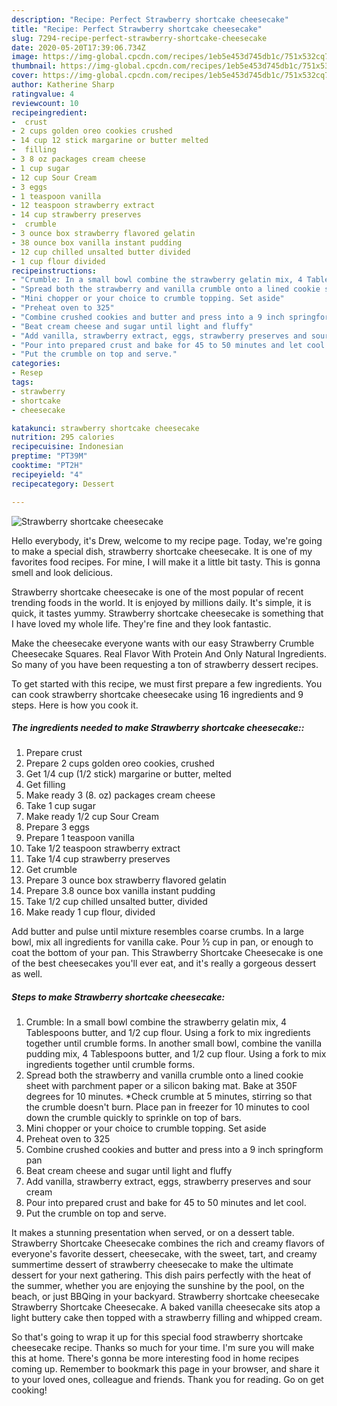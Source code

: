 ```yaml
---
description: "Recipe: Perfect Strawberry shortcake cheesecake"
title: "Recipe: Perfect Strawberry shortcake cheesecake"
slug: 7294-recipe-perfect-strawberry-shortcake-cheesecake
date: 2020-05-20T17:39:06.734Z
image: https://img-global.cpcdn.com/recipes/1eb5e453d745db1c/751x532cq70/strawberry-shortcake-cheesecake-recipe-main-photo.jpg
thumbnail: https://img-global.cpcdn.com/recipes/1eb5e453d745db1c/751x532cq70/strawberry-shortcake-cheesecake-recipe-main-photo.jpg
cover: https://img-global.cpcdn.com/recipes/1eb5e453d745db1c/751x532cq70/strawberry-shortcake-cheesecake-recipe-main-photo.jpg
author: Katherine Sharp
ratingvalue: 4
reviewcount: 10
recipeingredient:
-  crust
- 2 cups golden oreo cookies crushed
- 14 cup 12 stick margarine or butter melted
-  filling
- 3 8 oz packages cream cheese
- 1 cup sugar
- 12 cup Sour Cream
- 3 eggs
- 1 teaspoon vanilla
- 12 teaspoon strawberry extract
- 14 cup strawberry preserves
-  crumble
- 3 ounce box strawberry flavored gelatin
- 38 ounce box vanilla instant pudding
- 12 cup chilled unsalted butter divided
- 1 cup flour divided
recipeinstructions:
- "Crumble: In a small bowl combine the strawberry gelatin mix, 4 Tablespoons butter, and 1/2 cup flour. Using a fork to mix ingredients together until crumble forms. In another small bowl, combine the vanilla pudding mix, 4 Tablespoons butter, and 1/2 cup flour. Using a fork to mix ingredients together until crumble forms."
- "Spread both the strawberry and vanilla crumble onto a lined cookie sheet with parchment paper or a silicon baking mat. Bake at 350F degrees for 10 minutes. *Check crumble at 5 minutes, stirring so that the crumble doesn&#39;t burn. Place pan in freezer for 10 minutes to cool down the crumble quickly to sprinkle on top of bars."
- "Mini chopper or your choice to crumble topping. Set aside"
- "Preheat oven to 325"
- "Combine crushed cookies and butter and press into a 9 inch springform pan"
- "Beat cream cheese and sugar until light and fluffy"
- "Add vanilla, strawberry extract, eggs, strawberry preserves and sour cream"
- "Pour into prepared crust and bake for 45 to 50 minutes and let cool."
- "Put the crumble on top and serve."
categories:
- Resep
tags:
- strawberry
- shortcake
- cheesecake

katakunci: strawberry shortcake cheesecake
nutrition: 295 calories
recipecuisine: Indonesian
preptime: "PT39M"
cooktime: "PT2H"
recipeyield: "4"
recipecategory: Dessert

---
```



![Strawberry shortcake cheesecake](https://img-global.cpcdn.com/recipes/1eb5e453d745db1c/751x532cq70/strawberry-shortcake-cheesecake-recipe-main-photo.jpg)

Hello everybody, it's Drew, welcome to my recipe page. Today, we're going to make a special dish, strawberry shortcake cheesecake. It is one of my favorites food recipes. For mine, I will make it a little bit tasty. This is gonna smell and look delicious.

Strawberry shortcake cheesecake is one of the most popular of recent trending foods in the world. It is enjoyed by millions daily. It's simple, it is quick, it tastes yummy. Strawberry shortcake cheesecake is something that I have loved my whole life. They're fine and they look fantastic.

Make the cheesecake everyone wants with our easy Strawberry Crumble Cheesecake Squares. Real Flavor With Protein And Only Natural Ingredients. So many of you have been requesting a ton of strawberry dessert recipes.


To get started with this recipe, we must first prepare a few ingredients. You can cook strawberry shortcake cheesecake using 16 ingredients and 9 steps. Here is how you cook it.

##### The ingredients needed to make Strawberry shortcake cheesecake::

1. Prepare  crust
1. Prepare 2 cups golden oreo cookies, crushed
1. Get 1/4 cup (1/2 stick) margarine or butter, melted
1. Get  filling
1. Make ready 3 (8. oz) packages cream cheese
1. Take 1 cup sugar
1. Make ready 1/2 cup Sour Cream
1. Prepare 3 eggs
1. Prepare 1 teaspoon vanilla
1. Take 1/2 teaspoon strawberry extract
1. Take 1/4 cup strawberry preserves
1. Get  crumble
1. Prepare 3 ounce box strawberry flavored gelatin
1. Prepare 3.8 ounce box vanilla instant pudding
1. Take 1/2 cup chilled unsalted butter, divided
1. Make ready 1 cup flour, divided


Add butter and pulse until mixture resembles coarse crumbs. In a large bowl, mix all ingredients for vanilla cake. Pour ½ cup in pan, or enough to coat the bottom of your pan. This Strawberry Shortcake Cheesecake is one of the best cheesecakes you&#39;ll ever eat, and it&#39;s really a gorgeous dessert as well. 

##### Steps to make Strawberry shortcake cheesecake:

1. Crumble: In a small bowl combine the strawberry gelatin mix, 4 Tablespoons butter, and 1/2 cup flour. Using a fork to mix ingredients together until crumble forms. In another small bowl, combine the vanilla pudding mix, 4 Tablespoons butter, and 1/2 cup flour. Using a fork to mix ingredients together until crumble forms.
1. Spread both the strawberry and vanilla crumble onto a lined cookie sheet with parchment paper or a silicon baking mat. Bake at 350F degrees for 10 minutes. *Check crumble at 5 minutes, stirring so that the crumble doesn&#39;t burn. Place pan in freezer for 10 minutes to cool down the crumble quickly to sprinkle on top of bars.
1. Mini chopper or your choice to crumble topping. Set aside
1. Preheat oven to 325
1. Combine crushed cookies and butter and press into a 9 inch springform pan
1. Beat cream cheese and sugar until light and fluffy
1. Add vanilla, strawberry extract, eggs, strawberry preserves and sour cream
1. Pour into prepared crust and bake for 45 to 50 minutes and let cool.
1. Put the crumble on top and serve.


It makes a stunning presentation when served, or on a dessert table. Strawberry Shortcake Cheesecake combines the rich and creamy flavors of everyone&#39;s favorite dessert, cheesecake, with the sweet, tart, and creamy summertime dessert of strawberry cheesecake to make the ultimate dessert for your next gathering. This dish pairs perfectly with the heat of the summer, whether you are enjoying the sunshine by the pool, on the beach, or just BBQing in your backyard. Strawberry shortcake cheesecake Strawberry Shortcake Cheesecake. A baked vanilla cheesecake sits atop a light buttery cake then topped with a strawberry filling and whipped cream. 

So that's going to wrap it up for this special food strawberry shortcake cheesecake recipe. Thanks so much for your time. I'm sure you will make this at home. There's gonna be more interesting food in home recipes coming up. Remember to bookmark this page in your browser, and share it to your loved ones, colleague and friends. Thank you for reading. Go on get cooking!
